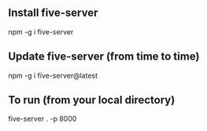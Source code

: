 ## Install five-server
npm -g i five-server

## Update five-server (from time to time)
npm -g i five-server@latest

## To run (from your local directory)
five-server . -p 8000